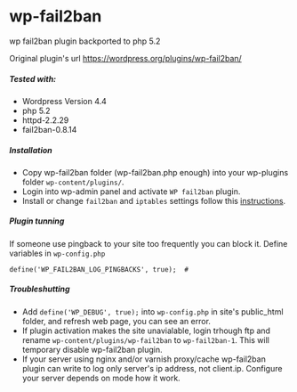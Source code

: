 # wp-fail2ban
wp fail2ban plugin backported to php 5.2

Original plugin's url https://wordpress.org/plugins/wp-fail2ban/

##### Tested with:
* Wordpress Version 4.4
* php 5.2
* httpd-2.2.29
* fail2ban-0.8.14

##### Installation
* Copy wp-fail2ban folder (wp-fail2ban.php enough) into your wp-plugins folder `wp-content/plugins/`.
* Login into wp-admin panel and activate `WP fail2ban` plugin.
* Install or change `fail2ban` and `iptables` settings follow this [instructions](https://github.com/younghacker/wp-fail2ban/tree/master/fail2ban).

##### Plugin tunning
If someone use pingback to your site too frequently you can block it.
Define variables in `wp-config.php`
```
define('WP_FAIL2BAN_LOG_PINGBACKS', true);  # 
```

##### Troubleshutting
* Add `define('WP_DEBUG', true);` into `wp-config.php` in site's public_html folder, and refresh web page, you can see an error.
* If plugin activation makes the site unavialable, login trhough ftp and rename `wp-content/plugins/wp-fail2ban` to `wp-fail2ban-1`. This will temporary disable wp-fail2ban plugin.
* If your server using nginx and/or varnish proxy/cache wp-fail2ban plugin can write to log only server's ip address, not client.ip. Configure your server depends on mode how it work.
